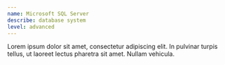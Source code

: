 ```yaml
---
name: Microsoft SQL Server
describe: database system
level: advanced
---
```

Lorem ipsum dolor sit amet, consectetur adipiscing elit. In pulvinar turpis tellus, ut laoreet lectus pharetra sit amet. Nullam vehicula.